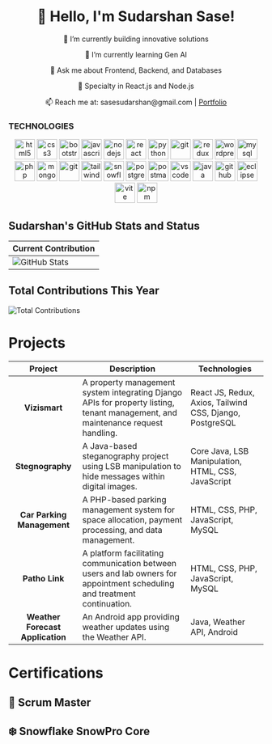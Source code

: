 
  <h1 align="center">👋 Hello, I'm Sudarshan Sase!</h1>



<p align="center">
  🔭 I’m currently building innovative solutions
</p>
<p align="center">
  🌱 I’m currently learning Gen AI
</p>
<p align="center">
  💬 Ask me about Frontend, Backend, and Databases
</p>
<p align="center">
  🔧 Specialty in React.js and Node.js
</p>
<p align="center">
  📫 Reach me at: sasesudarshan@gmail.com | <a href="https://sudarshan-sase.vercel.app/" target="_blank">Portfolio</a>
</p>

### TECHNOLOGIES

<p align="center">
  <img src="https://cdn.jsdelivr.net/gh/devicons/devicon/icons/html5/html5-original.svg" height="40" width="40" alt="html5" />
  <img src="https://cdn.jsdelivr.net/gh/devicons/devicon/icons/css3/css3-original.svg" height="40" width="40" alt="css3" />
  <img src="https://cdn.jsdelivr.net/gh/devicons/devicon/icons/bootstrap/bootstrap-original.svg" height="40" width="40" alt="bootstrap" />
  <img src="https://cdn.jsdelivr.net/gh/devicons/devicon/icons/javascript/javascript-original.svg" height="40" width="40" alt="javascript" />
  <img src="https://cdn.jsdelivr.net/gh/devicons/devicon/icons/nodejs/nodejs-original.svg" height="40" width="40" alt="nodejs" />
  <img src="https://cdn.jsdelivr.net/gh/devicons/devicon/icons/react/react-original.svg" height="40" width="40" alt="react" />
  <img src="https://cdn.jsdelivr.net/gh/devicons/devicon/icons/python/python-original.svg" height="40" width="40" alt="python" />
  <img src="https://cdn.jsdelivr.net/gh/devicons/devicon/icons/git/git-original.svg" height="40" width="40" alt="git" />
  <img src="https://cdn.jsdelivr.net/gh/devicons/devicon/icons/redux/redux-original.svg" height="40" width="40" alt="redux" />
  <img src="https://cdn.jsdelivr.net/gh/devicons/devicon/icons/wordpress/wordpress-original.svg" height="40" width="40" alt="wordpress" />
  <img src="https://cdn.jsdelivr.net/gh/devicons/devicon/icons/mysql/mysql-original.svg" height="40" width="40" alt="mysql" />
  <img src="https://cdn.jsdelivr.net/gh/devicons/devicon/icons/php/php-original.svg" height="40" width="40" alt="php" />
  <img src="https://cdn.jsdelivr.net/gh/devicons/devicon/icons/mongodb/mongodb-original.svg" height="40" width="40" alt="mongodb" />
  <img src="https://cdn.jsdelivr.net/gh/devicons/devicon/icons/git/git-original.svg" height="40" width="40" alt="git" />
  <img src="https://www.vectorlogo.zone/logos/tailwindcss/tailwindcss-icon.svg" height="40" width="40" alt="tailwind" />
  <img src="https://www.vectorlogo.zone/logos/snowflake/snowflake-icon.svg" height="40" width="40" alt="snowflake" />
  <img src="https://cdn.jsdelivr.net/gh/devicons/devicon/icons/postgresql/postgresql-original.svg" height="40" width="40" alt="postgresql" />
  <img src="https://cdn.jsdelivr.net/gh/devicons/devicon/icons/postman/postman-original.svg" height="40" width="40" alt="postman" />
  <img src="https://cdn.jsdelivr.net/gh/devicons/devicon/icons/visualstudio/visualstudio-plain.svg" height="40" width="40" alt="vscode" />
  <img src="https://cdn.jsdelivr.net/gh/devicons/devicon/icons/java/java-original.svg" height="40" width="40" alt="java" />
  <img src="https://cdn.jsdelivr.net/gh/devicons/devicon/icons/github/github-original.svg" height="40" width="40" alt="github" />
  <img src="https://cdn.jsdelivr.net/gh/devicons/devicon/icons/eclipse/eclipse-original.svg" height="40" width="40" alt="eclipse" />
  <img src="https://cdn.jsdelivr.net/gh/devicons/devicon/icons/vitejs/vitejs-original.svg" height="40" width="40" alt="vite" />
  <img src="https://cdn.jsdelivr.net/gh/devicons/devicon/icons/npm/npm-original-wordmark.svg" height="40" width="40" alt="npm" />
</p>

## Sudarshan's GitHub Stats and Status


| **Current Contribution** |
|--------------------------|
| ![GitHub Stats](https://github-readme-stats.vercel.app/api?username=SaseSudarshan&show_icons=true&count_private=true&hide_title=true) |


## Total Contributions This Year


![Total Contributions](https://github-readme-stats.vercel.app/api/top-langs/?username=SaseSudarshan&layout=compact&show_icons=true&hide_title=true)


# **Projects**


| **Project**               | **Description**                                                                                   | **Technologies**                             |
|:--------------------------:|---------------------------------------------------------------------------------------------------|----------------------------------------------|
| **Vizismart**              | A property management system integrating Django APIs for property listing, tenant management, and maintenance request handling. | React JS, Redux, Axios, Tailwind CSS, Django, PostgreSQL |
| **Stegnography**           | A Java-based steganography project using LSB manipulation to hide messages within digital images.  | Core Java, LSB Manipulation, HTML, CSS, JavaScript |
| **Car Parking Management** | A PHP-based parking management system for space allocation, payment processing, and data management. | HTML, CSS, PHP, JavaScript, MySQL            |
| **Patho Link**             | A platform facilitating communication between users and lab owners for appointment scheduling and treatment continuation. | HTML, CSS, PHP, JavaScript, MySQL            |
| **Weather Forecast Application** | An Android app providing weather updates using the Weather API.                              | Java, Weather API, Android                   |


# Certifications

## 🏅 Scrum Master  
## ❄️ Snowflake SnowPro Core  

